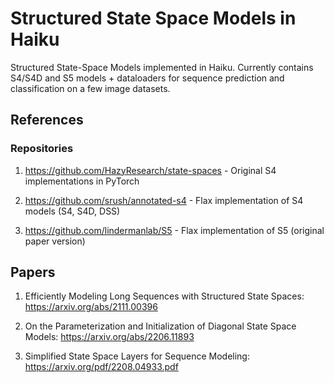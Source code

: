 # Structured State Space Models in Haiku
Structured State-Space Models implemented in Haiku.
Currently contains S4/S4D and S5 models + dataloaders for sequence prediction and classification on a few image datasets.

## References
### Repositories
1. https://github.com/HazyResearch/state-spaces - Original S4 implementations in PyTorch

2. https://github.com/srush/annotated-s4 - Flax implementation of S4 models (S4, S4D, DSS)

3. https://github.com/lindermanlab/S5 - Flax implementation of S5 (original paper version)

## Papers
1. Efficiently Modeling Long Sequences with Structured State Spaces: https://arxiv.org/abs/2111.00396

2. On the Parameterization and Initialization of Diagonal State Space Models: https://arxiv.org/abs/2206.11893

3. Simplified State Space Layers for Sequence Modeling: https://arxiv.org/pdf/2208.04933.pdf
